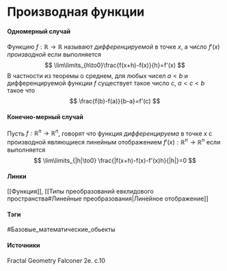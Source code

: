 # Производная функции
#### Одномерный случай
Функцию $f:\mathbb{R}\to\mathbb{R}$ называют *дифференцируемой* в точке $x$, а число $f'(x)$ *производной* если выполняется
$$
\lim\limits_{h\to0}\frac{f(x+h)-f(x)}{h}=f'(x)
$$
В частности из теоремы о среднем, для любых чисел $a<b$ и дифференцируемой функции $f$ существует такое число $c$, $a<c<b$ такое что
$$
 \frac{f(b)-f(a)}{b-a}=f'(c)
$$
#### Конечно-мерный случай
Пусть $f:\mathbb{R}^{n}\to\mathbb{R}^{n}$, говорят что функция *дифференцируема* в точке $x$ с производной являющиеся линейным отображением $f'(x):\mathbb{R}^{n}\to\mathbb{R}^{n}$ если выполняется
$$
\lim\limits_{|h|\to0} \frac{|f(x+h)-f(x)-f'(x)h}{|h|}=0
$$
#### Линки
 [[Функция]],
 [[Типы преобразований евклидового пространства#Линейные преобразования|Линейное отображение]]
#### Тэги
 #Базовые_математические_обьекты 
#### Источники
 Fractal Geometry Falconer 2e. c.10